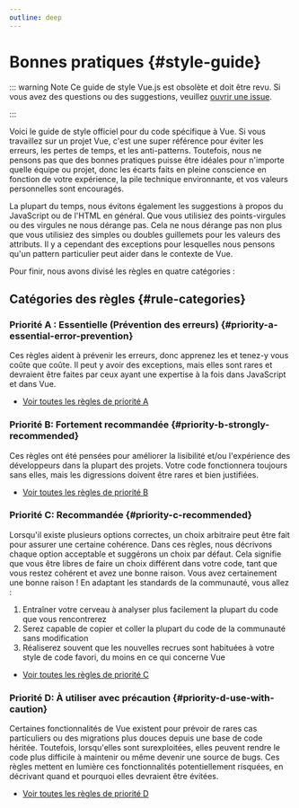 ```yaml
---
outline: deep
---
```


# Bonnes pratiques {#style-guide}

::: warning Note
Ce guide de style Vue.js est obsolète et doit être revu. Si vous avez des questions ou des suggestions, veuillez [ouvrir une issue](https://github.com/vuejs/docs/issues/new).

:::

Voici le guide de style officiel pour du code spécifique à Vue. Si vous travaillez sur un projet Vue, c'est une super référence pour éviter les erreurs, les pertes de temps, et les anti-patterns. Toutefois, nous ne pensons pas que des bonnes pratiques puisse être idéales pour n'importe quelle équipe ou projet, donc les écarts faits en pleine conscience en fonction de votre expérience, la pile technique environnante, et vos valeurs personnelles sont encouragés.

La plupart du temps, nous évitons également les suggestions à propos du JavaScript ou de l'HTML en général. Que vous utilisiez des points-virgules ou des virgules ne nous dérange pas. Cela ne nous dérange pas non plus que vous utilisiez des simples ou doubles guillemets pour les valeurs des attributs. Il y a cependant des exceptions pour lesquelles nous pensons qu'un pattern particulier peut aider dans le contexte de Vue.

Pour finir, nous avons divisé les règles en quatre catégories :

## Catégories des règles {#rule-categories}

### Priorité A : Essentielle (Prévention des erreurs) {#priority-a-essential-error-prevention}

Ces règles aident à prévenir les erreurs, donc apprenez les et tenez-y vous coûte que coûte. Il peut y avoir des exceptions, mais elles sont rares et devraient être faites par ceux ayant une expertise à la fois dans JavaScript et dans Vue.

- [Voir toutes les règles de priorité A](./rules-essential)

### Priorité B: Fortement recommandée {#priority-b-strongly-recommended}

Ces règles ont été pensées pour améliorer la lisibilité et/ou l'expérience des développeurs dans la plupart des projets. Votre code fonctionnera toujours sans elles, mais les digressions doivent être rares et bien justifiées.

- [Voir toutes les règles de priorité B](./rules-strongly-recommended)

### Priorité C: Recommandée {#priority-c-recommended}

Lorsqu'il existe plusieurs options correctes, un choix arbitraire peut être fait pour assurer une certaine cohérence. Dans ces règles, nous décrivons chaque option acceptable et suggérons un choix par défaut. Cela signifie que vous être libres de faire un choix différent dans votre code, tant que vous restez cohérent et avez une bonne raison. Vous avez certainement une bonne raison ! En adaptant les standards de la communauté, vous allez :

1. Entraîner votre cerveau à analyser plus facilement la plupart du code que vous rencontrerez
2. Serez capable de copier et coller la plupart du code de la communauté sans modification
3. Réaliserez souvent que les nouvelles recrues sont habituées à votre style de code favori, du moins en ce qui concerne Vue

- [Voir toutes les règles de priorité C](./rules-recommended)

### Priorité D: À utiliser avec précaution {#priority-d-use-with-caution}

Certaines fonctionnalités de Vue existent pour prévoir de rares cas particuliers ou des migrations plus douces depuis une base de code héritée. Toutefois, lorsqu'elles sont surexploitées, elles peuvent rendre le code plus difficile à maintenir ou même devenir une source de bugs. Ces règles mettent en lumière ces fonctionnalités potentiellement risquées, en décrivant quand et pourquoi elles devraient être évitées.

- [Voir toutes les règles de priorité D](./rules-use-with-caution)
